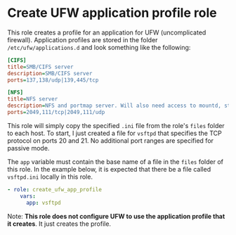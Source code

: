 # Create UFW application profile role

This role creates a profile for an application for UFW (uncomplicated firewall). Application profiles are stored in the folder `/etc/ufw/applications.d` and look something like the following:

```ini
[CIFS]
title=SMB/CIFS server
description=SMB/CIFS server
ports=137,138/udp|139,445/tcp

[NFS]
title=NFS server
description=NFS and portmap server. Will also need access to mountd, statd and possibly others
ports=2049,111/tcp|2049,111/udp
```

This role will simply copy the specified `.ini` file from the role's `files` folder to each host. To start, I just created a file for `vsftpd` that specifies the TCP protocol on ports 20 and 21. No additional port ranges are specified for passive mode.

The `app` variable must contain the base name of a file in the `files` folder of this role. In the example below, it is expected that there be a file called `vsftpd.ini` locally in this role.

```yaml
- role: create_ufw_app_profile
    vars:
      app: vsftpd
```

Note: **This role does not configure UFW to use the application profile that it creates**. It just creates the profile.